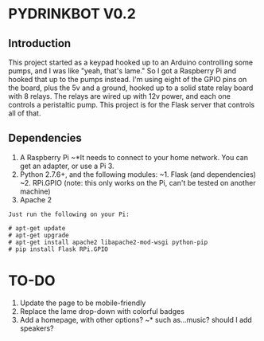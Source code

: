 PYDRINKBOT V0.2
===============

Introduction
------------
<p>This project started as a keypad hooked up to an Arduino controlling some pumps, and I was like "yeah, that's lame." So I got a Raspberry Pi and hooked that up to the pumps instead. I'm using eight of the GPIO pins on the board, plus the 5v and a ground, hooked up to a solid state relay board with 8 relays. The relays are wired up with 12v power, and each one controls a peristaltic pump. This project is for the Flask server that controls all of that.</p> 
    
Dependencies
------------
1. A Raspberry Pi
~*It needs to connect to your home network. You can get an adapter, or use a Pi 3.
2. Python 2.7.6+, and the following modules:
~1. Flask (and dependencies)
~2. RPi.GPIO (note: this only works on the Pi, can't be tested on another machine)
3. Apache 2

```
Just run the following on your Pi:

# apt-get update
# apt-get upgrade
# apt-get install apache2 libapache2-mod-wsgi python-pip
# pip install Flask RPi.GPIO
```

TO-DO
=====
1. Update the page to be mobile-friendly
2. Replace the lame drop-down with colorful badges
3. Add a homepage, with other options?
~* such as...music? should I add speakers?